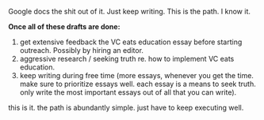Google docs the shit out of it.
Just keep writing.
This is the path. I know it.

**Once all of these drafts are done:**
1. get extensive feedback the VC eats education essay before starting outreach. Possibly by hiring an editor.
2. aggressive research / seeking truth re. how to implement VC eats education.
3. keep writing during free time (more essays, whenever you get the time. make sure to prioritize essays well. each essay is a means to seek truth. only write the most important essays out of all that you can write).

this is it. the path is abundantly simple. just have to keep executing well.



